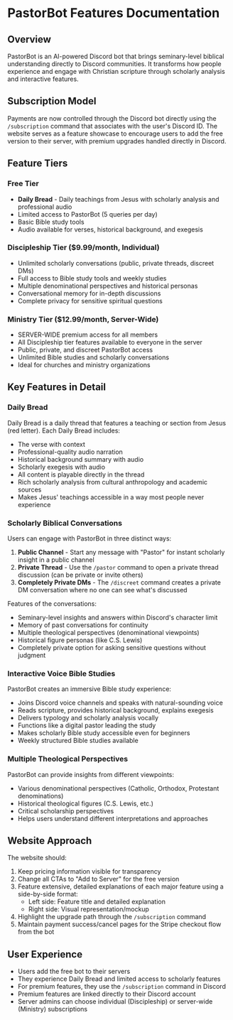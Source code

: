 # PastorBot Features Documentation

## Overview
PastorBot is an AI-powered Discord bot that brings seminary-level biblical understanding directly to Discord communities. It transforms how people experience and engage with Christian scripture through scholarly analysis and interactive features.

## Subscription Model
Payments are now controlled through the Discord bot directly using the `/subscription` command that associates with the user's Discord ID. The website serves as a feature showcase to encourage users to add the free version to their server, with premium upgrades handled directly in Discord.

## Feature Tiers

### Free Tier
- **Daily Bread** - Daily teachings from Jesus with scholarly analysis and professional audio
- Limited access to PastorBot (5 queries per day)
- Basic Bible study tools
- Audio available for verses, historical background, and exegesis

### Discipleship Tier ($9.99/month, Individual)
- Unlimited scholarly conversations (public, private threads, discreet DMs)
- Full access to Bible study tools and weekly studies
- Multiple denominational perspectives and historical personas
- Conversational memory for in-depth discussions
- Complete privacy for sensitive spiritual questions

### Ministry Tier ($12.99/month, Server-Wide)
- SERVER-WIDE premium access for all members
- All Discipleship tier features available to everyone in the server
- Public, private, and discreet PastorBot access
- Unlimited Bible studies and scholarly conversations
- Ideal for churches and ministry organizations

## Key Features in Detail

### Daily Bread
Daily Bread is a daily thread that features a teaching or section from Jesus (red letter). Each Daily Bread includes:
- The verse with context
- Professional-quality audio narration
- Historical background summary with audio
- Scholarly exegesis with audio
- All content is playable directly in the thread
- Rich scholarly analysis from cultural anthropology and academic sources
- Makes Jesus' teachings accessible in a way most people never experience

### Scholarly Biblical Conversations
Users can engage with PastorBot in three distinct ways:
1. **Public Channel** - Start any message with "Pastor" for instant scholarly insight in a public channel
2. **Private Thread** - Use the `/pastor` command to open a private thread discussion (can be private or invite others)
3. **Completely Private DMs** - The `/discreet` command creates a private DM conversation where no one can see what's discussed

Features of the conversations:
- Seminary-level insights and answers within Discord's character limit
- Memory of past conversations for continuity
- Multiple theological perspectives (denominational viewpoints)
- Historical figure personas (like C.S. Lewis)
- Completely private option for asking sensitive questions without judgment

### Interactive Voice Bible Studies
PastorBot creates an immersive Bible study experience:
- Joins Discord voice channels and speaks with natural-sounding voice
- Reads scripture, provides historical background, explains exegesis
- Delivers typology and scholarly analysis vocally
- Functions like a digital pastor leading the study
- Makes scholarly Bible study accessible even for beginners
- Weekly structured Bible studies available

### Multiple Theological Perspectives
PastorBot can provide insights from different viewpoints:
- Various denominational perspectives (Catholic, Orthodox, Protestant denominations)
- Historical theological figures (C.S. Lewis, etc.)
- Critical scholarship perspectives
- Helps users understand different interpretations and approaches

## Website Approach
The website should:
1. Keep pricing information visible for transparency
2. Change all CTAs to "Add to Server" for the free version
3. Feature extensive, detailed explanations of each major feature using a side-by-side format:
   - Left side: Feature title and detailed explanation
   - Right side: Visual representation/mockup
4. Highlight the upgrade path through the `/subscription` command
5. Maintain payment success/cancel pages for the Stripe checkout flow from the bot

## User Experience
- Users add the free bot to their servers
- They experience Daily Bread and limited access to scholarly features
- For premium features, they use the `/subscription` command in Discord
- Premium features are linked directly to their Discord account
- Server admins can choose individual (Discipleship) or server-wide (Ministry) subscriptions